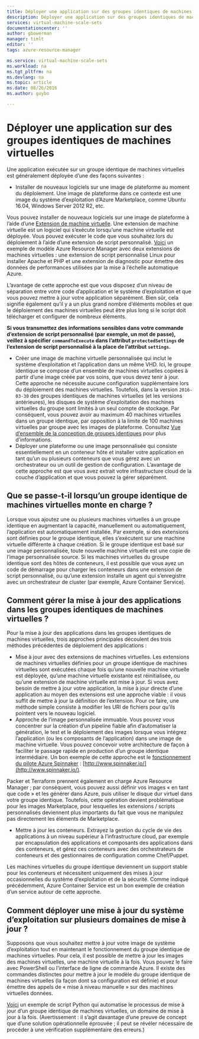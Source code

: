 ```yaml
---
title: Déployer une application sur des groupes identiques de machines virtuelles | Microsoft Docs
description: Déployer une application sur des groupes identiques de machines virtuelles
services: virtual-machine-scale-sets
documentationcenter: ''
author: gbowerman
manager: timlt
editor: ''
tags: azure-resource-manager

ms.service: virtual-machine-scale-sets
ms.workload: na
ms.tgt_pltfrm: na
ms.devlang: na
ms.topic: article
ms.date: 08/26/2016
ms.author: guybo

---
```

# Déployer une application sur des groupes identiques de machines virtuelles
Une application exécutée sur un groupe identique de machines virtuelles est généralement déployée d’une des façons suivantes :

* Installer de nouveaux logiciels sur une image de plateforme au moment du déploiement. Une image de plateforme dans ce contexte est une image du système d’exploitation d’Azure Marketplace, comme Ubuntu 16.04, Windows Server 2012 R2, etc.

Vous pouvez installer de nouveaux logiciels sur une image de plateforme à l’aide d’une [Extension de machine virtuelle](../virtual-machines/virtual-machines-windows-extensions-features.md). Une extension de machine virtuelle est un logiciel qui s’exécute lorsqu’une machine virtuelle est déployée. Vous pouvez exécuter le code que vous souhaitez lors du déploiement à l’aide d’une extension de script personnalisé. [Voici](https://github.com/Azure/azure-quickstart-templates/tree/master/201-vmss-lapstack-autoscale) un exemple de modèle Azure Resource Manager avec deux extensions de machines virtuelles : une extension de script personnalisé Linux pour installer Apache et PHP et une extension de diagnostic pour émettre des données de performances utilisées par la mise à l’échelle automatique Azure.

L’avantage de cette approche est que vous disposez d’un niveau de séparation entre votre code d’application et le système d’exploitation et que vous pouvez mettre à jour votre application séparément. Bien sûr, cela signifie également qu’il y a un plus grand nombre d’éléments mobiles et que le déploiement des machines virtuelles peut être plus long si le script doit télécharger et configurer de nombreux éléments.

**Si vous transmettez des informations sensibles dans votre commande d’extension de script personnalisé (par exemple, un mot de passe), veillez à spécifier `commandToExecute` dans l’attribut `protectedSettings` de l’extension de script personnalisé à la place de l’attribut `settings`.**

* Créer une image de machine virtuelle personnalisée qui inclut le système d’exploitation et l’application dans un même VHD. Ici, le groupe identique se compose d’un ensemble de machines virtuelles copiées à partir d’une image créée par vos soins, que vous devez tenir à jour. Cette approche ne nécessite aucune configuration supplémentaire lors du déploiement des machines virtuelles. Toutefois, dans la version `2016-03-30` des groupes identiques de machines virtuelles (et les versions antérieures), les disques de système d’exploitation des machines virtuelles du groupe sont limités à un seul compte de stockage. Par conséquent, vous pouvez avoir au maximum 40 machines virtuelles dans un groupe identique, par opposition à la limite de 100 machines virtuelles par groupe avec les images de plateforme. Consultez [Vue d’ensemble de la conception de groupes identiques](virtual-machine-scale-sets-design-overview.md) pour plus d’informations.
* Déployer une plateforme ou une image personnalisée qui consiste essentiellement en un conteneur hôte et installer votre application en tant qu’un ou plusieurs conteneurs que vous gérez avec un orchestrateur ou un outil de gestion de configuration. L’avantage de cette approche est que vous avez extrait votre infrastructure cloud de la couche d’application et que vous pouvez la gérer séparément.

## Que se passe-t-il lorsqu’un groupe identique de machines virtuelles monte en charge ?
Lorsque vous ajoutez une ou plusieurs machines virtuelles à un groupe identique en augmentant la capacité, manuellement ou automatiquement, l’application est automatiquement installée. Par exemple, si des extensions sont définies pour le groupe identique, elles s’exécutent sur une machine virtuelle différente à chaque création. Si le groupe identique est basé sur une image personnalisée, toute nouvelle machine virtuelle est une copie de l’image personnalisée source. Si les machines virtuelles du groupe identique sont des hôtes de conteneurs, il est possible que vous ayez un code de démarrage pour charger les conteneurs dans une extension de script personnalisé, ou qu’une extension installe un agent qui s’enregistre avec un orchestrateur de cluster (par exemple, Azure Container Service).

## Comment gérer la mise à jour des applications dans les groupes identiques de machines virtuelles ?
Pour la mise à jour des applications dans les groupes identiques de machines virtuelles, trois approches principales découlent des trois méthodes précédentes de déploiement des applications :

* Mise à jour avec des extensions de machines virtuelles. Les extensions de machines virtuelles définies pour un groupe identique de machines virtuelles sont exécutées chaque fois qu’une nouvelle machine virtuelle est déployée, qu’une machine virtuelle existante est réinitialisée, ou qu’une extension de machine virtuelle est mise à jour. Si vous avez besoin de mettre à jour votre application, la mise à jour directe d’une application au moyen des extensions est une approche viable : il vous suffit de mettre à jour la définition de l’extension. Pour ce faire, une méthode simple consiste à modifier les URI de fichiers pour qu’ils pointent vers le nouveau logiciel.
* Approche de l’image personnalisée immuable. Vous pouvez vous concentrer sur la création d’un pipeline fiable afin d’automatiser la génération, le test et le déploiement des images lorsque vous intégrez l’application (ou les composants de l’application) dans une image de machine virtuelle. Vous pouvez concevoir votre architecture de façon à faciliter le passage rapide en production d’un groupe identique intermédiaire. Un bon exemple de cette approche est le [fonctionnement du pilote Azure Spinnaker](https://github.com/spinnaker/deck/tree/master/app/scripts/modules/azure) : [http://www.spinnaker.io/](http://www.spinnaker.io/).

Packer et Terraform prennent également en charge Azure Resource Manager ; par conséquent, vous pouvez aussi définir vos images « en tant que code » et les générer dans Azure, puis utiliser le disque dur virtuel dans votre groupe identique. Toutefois, cette opération devient problématique pour les images Marketplace, pour lesquelles les extensions / scripts personnalisés deviennent plus importants du fait que vous ne manipulez pas directement les éléments de Marketplace.

* Mettre à jour les conteneurs. Extrayez la gestion du cycle de vie des applications à un niveau supérieur à l’infrastructure cloud, par exemple par encapsulation des applications et composants des applications dans des conteneurs, et gérez ces conteneurs avec des orchestrateurs de conteneurs et des gestionnaires de configuration comme Chef/Puppet.

Les machines virtuelles du groupe identique deviennent un support stable pour les conteneurs et nécessitent uniquement des mises à jour occasionnelles du système d’exploitation et de la sécurité. Comme indiqué précédemment, Azure Container Service est un bon exemple de création d’un service autour de cette approche.

## Comment déployer une mise à jour du système d’exploitation sur plusieurs domaines de mise à jour ?
Supposons que vous souhaitez mettre à jour votre image de système d’exploitation tout en maintenant le fonctionnement du groupe identique de machines virtuelles. Pour cela, il est possible de mettre à jour les images des machines virtuelles, une machine virtuelle à la fois. Vous pouvez le faire avec PowerShell ou l’interface de ligne de commande Azure. Il existe des commandes distinctes pour mettre à jour le modèle du groupe identique de machines virtuelles (la façon dont sa configuration est définie) et pour émettre des appels de « mise à niveau manuelle » sur des machines virtuelles données.

[Voici](https://github.com/gbowerman/vmsstools) un exemple de script Python qui automatise le processus de mise à jour d’un groupe identique de machines virtuelles, un domaine de mise à jour à la fois. (Avertissement : il s’agit davantage d’une preuve de concept que d’une solution opérationnelle éprouvée ; il peut se révéler nécessaire de procéder à une vérification supplémentaire des erreurs.)

<!---HONumber=AcomDC_0907_2016-->